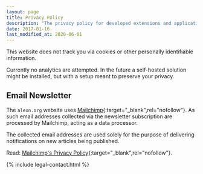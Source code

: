 ```yaml
---
layout: page
title: Privacy Policy
description: "The privacy policy for developed extensions and applications"
date: 2017-01-16
last_modified_at: 2020-06-01
---
```


<p class="intro withcap">
  This website does not track you via cookies or other personally identifiable information.
</p>

Currently no analytics are attempted. In the future a self-hosted solution might be installed, but with a setup meant to preserve your privacy.

## Email Newsletter

The `alexn.org` website uses [Mailchimp](https://mailchimp.com/){:target="_blank",rel="nofollow"}. As such email addresses collected via the newsletter subscription are processed by Mailchimp, acting as a data processor.

The collected email addresses are used solely for the purpose of delivering notifications on new articles being published.

Read: [Mailchimp's Privacy Policy](https://mailchimp.com/legal/privacy/#3._Privacy_for_Contacts){:target="_blank",rel="nofollow"}.

{% include legal-contact.html %}
